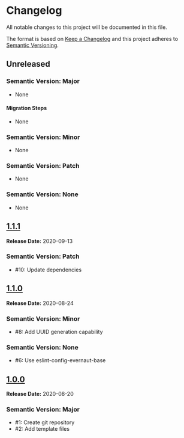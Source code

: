 # Changelog

All notable changes to this project will be documented in this file.

The format is based on [Keep a Changelog](https://keepachangelog.com/en/1.0.0/) and this project adheres to [Semantic Versioning](https://semver.org/spec/v2.0.0.html).

<!--

## [X.Y.Z](https://github.com/evernaut/docker-image-base/releases/tag/X.Y.Z "Release X.Y.Z")

**Release Date:** YYYY-MM-DD

### Semantic Version: Major

- None

#### Migration Steps

- None

### Semantic Version: Minor

- None

### Semantic Version: Patch

- None

### Semantic Version: None

- None

-->

## Unreleased

### Semantic Version: Major

- None

#### Migration Steps

- None

### Semantic Version: Minor

- None

### Semantic Version: Patch

- None

### Semantic Version: None

- None

## [1.1.1](https://github.com/evernaut/docker-image-base/releases/tag/1.1.1 "Release 1.1.1")

**Release Date:** 2020-09-13

### Semantic Version: Patch

- #10: Update dependencies

## [1.1.0](https://github.com/evernaut/docker-image-base/releases/tag/1.1.0 "Release 1.1.0")

**Release Date:** 2020-08-24

### Semantic Version: Minor

- #8: Add UUID generation capability

### Semantic Version: None

- #6: Use eslint-config-evernaut-base

## [1.0.0](https://github.com/evernaut/docker-image-base/releases/tag/1.0.0 "Release 1.0.0")

**Release Date:** 2020-08-20

### Semantic Version: Major

- #1: Create git repository
- #2: Add template files
